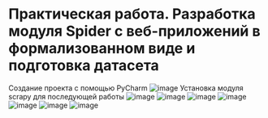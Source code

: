 # Практическая работа. Разработка модуля Spider с веб-приложений в формализованном виде и подготовка датасета
Создание проекта с помощью PyCharm
![image](https://github.com/alexblago/Practics/assets/70744450/2c0e69a2-ce12-4f07-a000-9bc50907040b)
Установка модуля scrapy для последующей работы
![image](https://github.com/alexblago/Practics/assets/70744450/006597a5-6de7-4605-879e-79ff9a458040)
![image](https://github.com/alexblago/Practics/assets/70744450/b2e2f9f5-663d-48e1-808a-2d4d67bb7709)
![image](https://github.com/alexblago/Practics/assets/70744450/abb0a5f3-6652-4d6d-9503-2ee16a0dbb85)
![image](https://github.com/alexblago/Practics/assets/70744450/9645d3d8-21e1-4b3a-a6c3-f7d44a004b4d)
![image](https://github.com/alexblago/Practics/assets/70744450/8d14a78a-4b31-4236-8687-fa4aab97d0a8)
![image](https://github.com/alexblago/Practics/assets/70744450/26d9ca79-9535-4408-a9d7-a92c54e94a48)
![image](https://github.com/alexblago/Practics/assets/70744450/f40208d3-3afa-436c-982a-b28e594f7c14)
